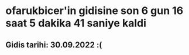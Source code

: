 # ofarukbicer'in gidisine son 6 gun 16 saat 5 dakika 41 saniye kaldi

## Gidis tarihi: 30.09.2022 :(